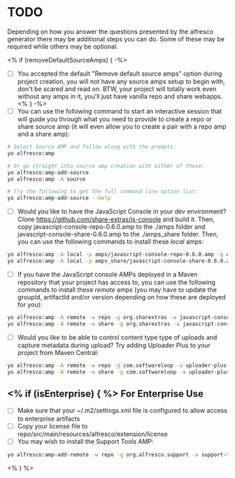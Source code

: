 TODO
====

Depending on how you answer the questions presented by the alfresco generator
there may be additional steps you can do. Some of these may be required while
others may be optional.

<% if (removeDefaultSourceAmps) { -%>
- [ ] You accepted the default "Remove default source amps" option during
      project creation, you will not have any source amps setup to begin 
      with, don't be scared and read on. BTW, your project will totally
      work even without any amps in it, you'll just have vanilla repo
      and share webapps.
<% } -%>
- [ ] You can use the following command to start an interactive session 
      that will guide you through what you need to provide to create
      a repo or share source amp (it will even allow you to create a pair
      with a repo amp and a share amp):
      
```bash
# Select Source AMP and follow along with the prompts:
yo alfresco:amp

# Or go straight into source amp creation with either of these:
yo alfresco:amp-add-source
yo alfresco:amp -A source

# Try the following to get the full command line option list:
yo alfresco:amp-add-source --help
```

- [ ] Would you like to have the JavaScript Console in your dev environment?
      Clone https://github.com/share-extras/js-console and build it. Then,
      copy javascript-console-repo-0.6.0.amp to the ./amps folder and 
      javascript-console-share-0.6.0.amp to the ./amps\_share folder.
      Then, you can use the following commands to install these *local* amps:
      
```bash
yo alfresco:amp -A local -p amps/javascript-console-repo-0.6.0.amp -g org.sharextras -a javascript-console-repo -v 0.6.0
yo alfresco:amp -A local -p amps_share/javascript-console-share-0.6.0.amp -g org.sharextras -a javascript-console-share -v 0.6.0
```

- [ ] If you have the JavaScript console AMPs deployed in a Maven repository
      that your project has access to, you can use the following commands to 
      install these *remote* amps (you may have to update the groupId, artifactId
      and/or version depending on how these are deployed for you):

```bash
yo alfresco:amp -A remote -w repo -g org.sharextras -a javascript-console-repo -v 0.6.0
yo alfresco:amp -A remote -w share -g org.sharextras -a javascript-console-share -v 0.6.0
```

- [ ] Would you like to be able to control content type type of uploads and 
      capture metadata during upload? Try adding Uploader Plus to your 
      project from Maven Central:

```bash
yo alfresco:amp -A remote -w repo -g com.softwareloop -a uploader-plus-repo -v 1.2
yo alfresco:amp -A remote -w share -g com.softwareloop -a uploader-plus-surf -v 1.2
```

<% if (isEnterprise) { %>
For Enterprise Use
------------------

- [ ] Make sure that your ~/.m2/settings.xml file is configured to allow access to enterprise artifacts
- [ ] Copy your license file to repo/src/main/resources/alfresco/extension/license
- [ ] You may wish to install the Support Tools AMP:

```bash
yo alfresco:amp-add-remote -w repo -g org.alfresco.support -a support-tools -v 1.10
```

<% } %>
